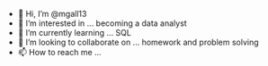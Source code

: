 - 👋 Hi, I’m @mgall13
- 👀 I’m interested in ... becoming a data analyst  
- 🌱 I’m currently learning ... SQL 
- 💞️ I’m looking to collaborate on ... homework and problem solving  
- 📫 How to reach me ...

<!---
mgall13/mgall13 is a ✨ special ✨ repository because its `README.md` (this file) appears on your GitHub profile.
You can click the Preview link to take a look at your changes.
--->
